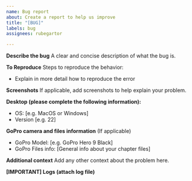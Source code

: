 ```yaml
---
name: Bug report
about: Create a report to help us improve
title: "[BUG]"
labels: bug
assignees: rubegartor

---
```


**Describe the bug**
A clear and concise description of what the bug is.

**To Reproduce**
Steps to reproduce the behavior:
- Explain in more detail how to reproduce the error

**Screenshots**
If applicable, add screenshots to help explain your problem.

**Desktop (please complete the following information):**
 - OS: [e.g. MacOS or Windows]
 - Version [e.g. 22]

**GoPro camera and files information**
(If applicable)
- GoPro Model: [e.g. GoPro Hero 9 Black]
- GoPro Files info: [General info about your chapter files]

**Additional context**
Add any other context about the problem here.

**[IMPORTANT] Logs (attach log file)**
